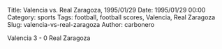 Title: Valencia vs. Real Zaragoza, 1995/01/29
Date: 1995/01/29 00:00
Category: sports
Tags: football, football scores, Valencia, Real Zaragoza
Slug: valencia-vs-real-zaragoza
Author: carbonero


Valencia 3 - 0 Real Zaragoza
